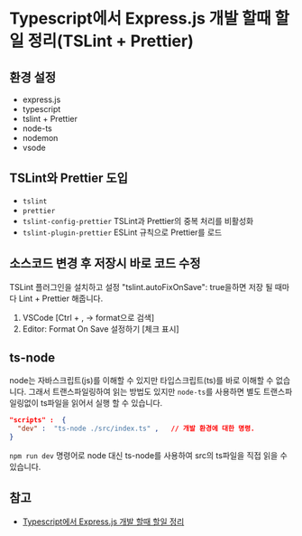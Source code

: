 # Typescript에서 Express.js 개발 할때 할일 정리(TSLint + Prettier)

## 환경 설정

- express.js
- typescript
- tslint + Prettier
- node-ts
- nodemon
- vsode

## TSLint와 Prettier 도입

- `tslint` 
- `prettier` 
- `tslint-config-prettier` TSLint과 Prettier의 중복 처리를 비활성화
- `tslint-plugin-prettier` ESLint 규칙으로 Prettier를 로드

## 소스코드 변경 후 저장시 바로 코드 수정

TSLint 플러그인을 설치하고 설정 "tslint.autoFixOnSave": true을하면 
저장 될 때마다 Lint + Prettier 해줍니다.

1. VSCode [Ctrl + , -> format으로 검색] 
2. Editor: Format On Save 설정하기 [체크 표시]

## ts-node

node는 자바스크립트(js)를 이해할 수 있지만 타입스크립트(ts)를 바로 이해할 
수 없습니다. 그래서 트랜스파일링하여 읽는 방법도 있지만 `node-ts`를 사용하면 별도 트랜스파일링없이 ts파일을 읽어서 실행 할 수 있습니다.

```json
"scripts" :  { 
  "dev" :  "ts-node ./src/index.ts" ,   // 개발 환경에 대한 명령.
}
```

`npm run dev` 명령어로 node 대신 ts-node를 사용하여 src의 ts파일을 직접 읽을 수 있습니다. 
## 참고

- [Typescript에서 Express.js 개발 할때 할일 정리](https://qiita.com/yuukive/items/012bdf1b9ff3881546b3)